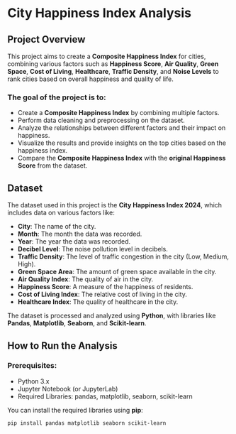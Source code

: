 # City Happiness Index Analysis

## Project Overview

This project aims to create a **Composite Happiness Index** for cities, combining various factors such as **Happiness Score**, **Air Quality**, **Green Space**, **Cost of Living**, **Healthcare**, **Traffic Density**, and **Noise Levels** to rank cities based on overall happiness and quality of life.

### The goal of the project is to:
- Create a **Composite Happiness Index** by combining multiple factors.
- Perform data cleaning and preprocessing on the dataset.
- Analyze the relationships between different factors and their impact on happiness.
- Visualize the results and provide insights on the top cities based on the happiness index.
- Compare the **Composite Happiness Index** with the **original Happiness Score** from the dataset.

## Dataset

The dataset used in this project is the **City Happiness Index 2024**, which includes data on various factors like:
- **City**: The name of the city.
- **Month**: The month the data was recorded.
- **Year**: The year the data was recorded.
- **Decibel Level**: The noise pollution level in decibels.
- **Traffic Density**: The level of traffic congestion in the city (Low, Medium, High).
- **Green Space Area**: The amount of green space available in the city.
- **Air Quality Index**: The quality of air in the city.
- **Happiness Score**: A measure of the happiness of residents.
- **Cost of Living Index**: The relative cost of living in the city.
- **Healthcare Index**: The quality of healthcare in the city.

The dataset is processed and analyzed using **Python**, with libraries like **Pandas**, **Matplotlib**, **Seaborn**, and **Scikit-learn**.

## How to Run the Analysis

### Prerequisites:
- Python 3.x
- Jupyter Notebook (or JupyterLab)
- Required Libraries: pandas, matplotlib, seaborn, scikit-learn

You can install the required libraries using **pip**:

```bash
pip install pandas matplotlib seaborn scikit-learn
